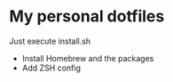 # My personal dotfiles

Just execute install.sh

- Install Homebrew and the packages
- Add ZSH config 